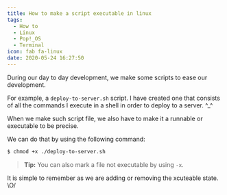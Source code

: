 ```yaml
---
title: How to make a script executable in linux
tags:
  - How to
  - Linux
  - Pop!_OS
  - Terminal
icon: fab fa-linux
date: 2020-05-24 16:27:50
---
```



During our day to day development, we make some scripts to ease our development.

For example, a `deploy-to-server.sh` script. I have created one that consists of all the commands I execute in a shell in order to deploy to a server. ^\_^

When we make such script file, we also have to make it a runnable or executable to be precise.

We can do that by using the following command:

```sh
$ chmod +x ./deploy-to-server.sh
```

> **Tip:** You can also mark a file not executable by using `-x`.

It is simple to remember as we are adding or removing the xcuteable state. \O/
